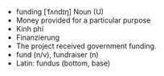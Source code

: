 - funding [ˈfʌndɪŋ] Noun (U)  
- Money provided for a particular purpose  
- Kinh phí  
- Finanzierung  
- The project received government funding.  
- fund (n/v), fundraiser (n)  
- Latin: fundus (bottom, base)